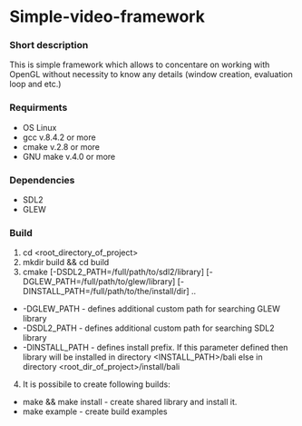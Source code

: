 # Simple-video-framework
### Short description
This is simple framework which allows to concentare on working with OpenGL without necessity to know any details (window creation, evaluation loop and etc.)

### Requirments
- OS Linux
- gcc v.8.4.2 or more
- cmake v.2.8 or more
- GNU make v.4.0 or more

### Dependencies
- SDL2
- GLEW

### Build
1. cd <root_directory_of_project>
2. mkdir build && cd build
3. cmake [-DSDL2_PATH=/full/path/to/sdl2/library] [-DGLEW_PATH=/full/path/to/glew/library] [-DINSTALL_PATH=/full/path/to/the/install/dir] ..
  - -DGLEW_PATH - defines additional custom path for searching GLEW library
  - -DSDL2_PATH - defines additional custom path for searching SDL2 library
  - -DINSTALL_PATH - defines install prefix. If this parameter defined then library will be installed in directory <INSTALL_PATH>/bali else in directory <root_dir_of_project>/install/bali
4. It is possibile to create following builds:
  - make && make install - create shared library and install it.
  - make example - create build examples
